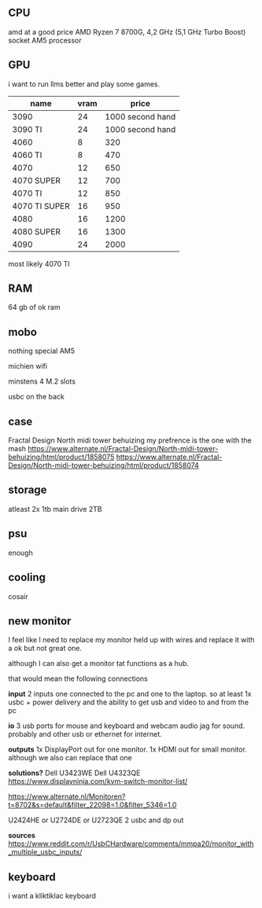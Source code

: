
## CPU

amd at a good price
AMD Ryzen 7 8700G, 4,2 GHz (5,1 GHz Turbo Boost) socket AM5 processor

## GPU

i want to run llms better and play some games.

| name | vram | price |
| ---- | ---- | ---- |
| 3090 | 24 | 1000 second hand |
| 3090 TI | 24 | 1000 second hand |
| 4060 | 8 | 320 |
| 4060 TI | 8 | 470 |
| 4070 | 12 | 650 |
| 4070 SUPER | 12 | 700 |
| 4070 TI<br> | 12 | 850 |
| 4070 TI SUPER | 16 | 950 |
| 4080 | 16 | 1200 |
| 4080 SUPER | 16 | 1300 |
| 4090 | 24 | 2000 |
most likely 4070 TI
## RAM

64 gb of ok ram

## mobo

nothing special
AM5

michien wifi

minstens 4 M.2 slots

usbc on the back
## case

Fractal Design North midi tower behuizing
my prefrence is the one with the mash
https://www.alternate.nl/Fractal-Design/North-midi-tower-behuizing/html/product/1858075
https://www.alternate.nl/Fractal-Design/North-midi-tower-behuizing/html/product/1858074
## storage
atleast 2x 1tb
main drive 2TB
## psu

enough

## cooling

cosair

## new monitor

I feel like I need to replace my monitor held up with wires and replace it with a ok but not great one.

although I can also get a monitor tat functions as a hub.

that would mean the following connections

**input**
2 inputs one connected to the pc and one to the laptop.
so at least 1x usbc + power delivery
and the ability to get usb and video to and from the pc

**io**
3 usb ports for mouse and keyboard and webcam
audio jag for sound.
probably and other usb or ethernet for internet.



**outputs**
1x DisplayPort out for one monitor.
1x HDMI out for small monitor. although we also can replace that one

**solutions?**
Dell U3423WE
Dell U4323QE
https://www.displayninja.com/kvm-switch-monitor-list/

https://www.alternate.nl/Monitoren?t=8702&s=default&filter_22098=1.0&filter_5346=1.0

U2424HE or U2724DE or U2723QE
2 usbc 
and dp out


**sources**
https://www.reddit.com/r/UsbCHardware/comments/mmpa20/monitor_with_multiple_usbc_inputs/

## keyboard

i want a kliktiklac keyboard